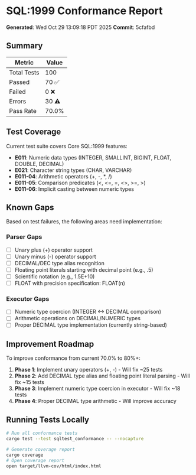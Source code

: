 # SQL:1999 Conformance Report

**Generated**: Wed Oct 29 13:09:18 PDT 2025
**Commit**: 5cfafbd

## Summary

| Metric | Value |
|--------|-------|
| Total Tests | 100 |
| Passed | 70 ✅ |
| Failed | 0 ❌ |
| Errors | 30 ⚠️ |
| Pass Rate | 70.0% |

## Test Coverage

Current test suite covers Core SQL:1999 features:

- **E011**: Numeric data types (INTEGER, SMALLINT, BIGINT, FLOAT, DOUBLE, DECIMAL)
- **E021**: Character string types (CHAR, VARCHAR)
- **E011-04**: Arithmetic operators (+, -, *, /)
- **E011-05**: Comparison predicates (<, <=, =, <>, >=, >)
- **E011-06**: Implicit casting between numeric types

## Known Gaps

Based on test failures, the following areas need implementation:

### Parser Gaps
- [ ] Unary plus (+) operator support
- [ ] Unary minus (-) operator support
- [ ] DECIMAL/DEC type alias recognition
- [ ] Floating point literals starting with decimal point (e.g., .5)
- [ ] Scientific notation (e.g., 1.5E+10)
- [ ] FLOAT with precision specification: FLOAT(n)

### Executor Gaps
- [ ] Numeric type coercion (INTEGER <-> DECIMAL comparison)
- [ ] Arithmetic operations on DECIMAL/NUMERIC types
- [ ] Proper DECIMAL type implementation (currently string-based)

## Improvement Roadmap

To improve conformance from current 70.0% to 80%+:

1. **Phase 1**: Implement unary operators (+, -) - Will fix ~25 tests
2. **Phase 2**: Add DECIMAL type alias and floating point literal parsing - Will fix ~15 tests
3. **Phase 3**: Implement numeric type coercion in executor - Will fix ~18 tests
4. **Phase 4**: Proper DECIMAL type arithmetic - Will improve accuracy

## Running Tests Locally

```bash
# Run all conformance tests
cargo test --test sqltest_conformance -- --nocapture

# Generate coverage report
cargo coverage
# Open coverage report
open target/llvm-cov/html/index.html
```

